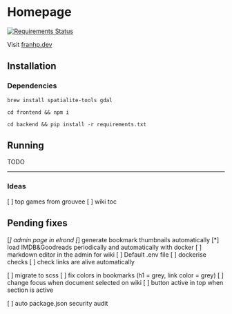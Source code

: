 # Homepage

[![Requirements Status](https://requires.io/github/franhp/homepage/requirements.svg?branch=develop)](https://requires.io/github/franhp/homepage/requirements/?branch=develop)

Visit [franhp.dev](https://franhp.dev)

## Installation

### Dependencies

```
brew install spatialite-tools gdal
```

```
cd frontend && npm i
```

```
cd backend && pip install -r requirements.txt
```

## Running

TODO

---

### Ideas

[ ] top games from grouvee
[ ] wiki toc

## Pending fixes

[*] admin page in elrond
[*] generate bookmark thumbnails automatically
[*] load IMDB&Goodreads periodically and automatically with docker
[ ] markdown editor in the admin for wiki
[ ] Default .env file
[ ] dockerise checks
[ ] check links are alive automatically

[ ] migrate to scss
[ ] fix colors in bookmarks (h1 = grey, link color = grey)
[ ] change focus when document selected on wiki
[ ] button active in top when section is active

[ ] auto package.json security audit

